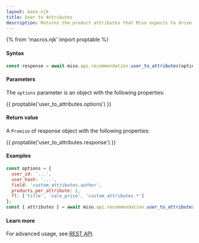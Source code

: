 ```yaml
---
layout: base.njk
title: User to Attributes
description: Returns the product attributes that Miso expects to drive a conversion for the current user.
---
```

{% from 'macros.njk' import proptable %}

#### Syntax
```js
const response = await miso.api.recommendation.user_to_attributes(options);
```

#### Parameters
The `options` parameter is an object with the following properties:

{{ proptable('user_to_attributes.options') }}

#### Return value
A `Promise` of response object with the following properties:

{{ proptable('user_to_attributes.response') }}

#### Examples
```js
const options = {
  user_id: '...',
  user_hash: '...',
  field: 'custom_attributes.author',
  products_per_attribute: 2,
  fl: ['title', 'sale_price', 'custom_attributes.*']
};
const { attributes } = await miso.api.recommendation.user_to_attributes(options);
```

#### Learn more
For advanced usage, see [REST API](https://api.askmiso.com/#operation/user_to_attributes_v1_recommendation_user_to_attributes_post).
